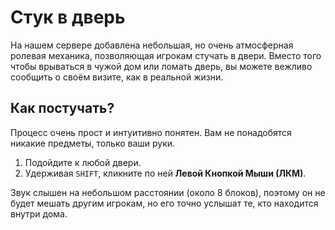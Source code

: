 # Стук в дверь

На нашем сервере добавлена небольшая, но очень атмосферная ролевая механика, позволяющая игрокам стучать в двери. 
Вместо того чтобы врываться в чужой дом или ломать дверь, вы можете вежливо сообщить о своём визите, как в реальной жизни.

## Как постучать?

Процесс очень прост и интуитивно понятен. Вам не понадобятся никакие предметы, только ваши руки.

1.  Подойдите к любой двери.
2.  Удерживая `SHIFT`, кликните по ней **Левой Кнопкой Мыши (ЛКМ)**.

Звук слышен на небольшом расстоянии (около 8 блоков), поэтому он не будет мешать другим игрокам, но его точно услышат те, кто находится внутри дома.